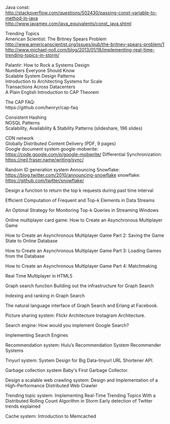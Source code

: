 
Java const:
<br>http://stackoverflow.com/questions/502430/passing-const-variable-to-method-in-java
<br>http://www.javamex.com/java_equivalents/const_java.shtml


Trending Topics
<br>American Scientist: The Britney Spears Problem
<br>http://www.americanscientist.org/issues/pub/the-britney-spears-problem/1 
<br>http://www.michael-noll.com/blog/2013/01/18/implementing-real-time-trending-topics-in-storm/

Palantir: How to Rock a Systems Design
<br>
Numbers Everyone Should Know
<br>
Scalable System Design Patterns
<br>
Introduction to Architecting Systems for Scale
<br>
Transactions Across Datacenters
<br>A Plain English Introduction to CAP Theorem

<p>The CAP FAQ: 
<br>https://github.com/henryr/cap-faq 

Consistent Hashing
<br>
NOSQL Patterns
<br>
Scalability, Availability & Stability Patterns (slideshare, 196 slides)
<br>

CDN network
<br>Globally Distributed Content Delivery (PDF, 9 pages)
<br>
Google document system
google-mobwrite: https://code.google.com/p/google-mobwrite/ 
Differential Synchronization: https://neil.fraser.name/writing/sync/ 

Random ID generation system
Announcing Snowflake: https://blog.twitter.com/2010/announcing-snowflake 
snowflake: https://github.com/twitter/snowflake/ 

Design a function to return the top k requests during past time interval

Efficient Computation of Frequent and Top-k Elements in Data Streams

An Optimal Strategy for Monitoring Top-k Queries in Streaming Windows

Online multiplayer card game:
How to Create an Asynchronous Multiplayer Game

How to Create an Asynchronous Multiplayer Game Part 2: Saving the Game State to Online Database

How to Create an Asynchronous Multiplayer Game Part 3: Loading Games from the Database

How to Create an Asynchronous Multiplayer Game Part 4: Matchmaking

Real Time Multiplayer in HTML5

Graph search function
Building out the infrastructure for Graph Search

Indexing and ranking in Graph Search

The natural language interface of Graph Search and Erlang at Facebook.

Picture sharing system:
Flickr Architecture
Instagram Architecture.

Search engine:
How would you implement Google Search?

Implementing Search Engines

Recommendation system:
Hulu’s Recommendation System
Recommender Systems

Tinyurl system:
System Design for Big Data-tinyurl
URL Shortener API.

Garbage collection system
Baby's First Garbage Collector.

Design a scalable web crawling system:
Design and Implementation of a High-Performance Distributed Web Crawler


Trending topic system:
Implementing Real-Time Trending Topics With a Distributed Rolling Count Algorithm in Storm
Early detection of Twitter trends explained

Cache system:
Introduction to Memcached

